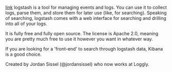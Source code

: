 [link](http://logstash.net/)
logstash is a tool for managing events and logs. You can use it to collect logs,
parse them, and store them for later use (like, for searching). Speaking of
searching, logstash comes with a web interface for searching and drilling into
all of your logs.

It is fully free and fully open source. The license is Apache 2.0, meaning you
are pretty much free to use it however you want in whatever way.

If you are looking for a 'front-end' to search through logstash data, Kibana
is a good choice.

Created by Jordan Sissel (@jordansissel) who now works at Loggly.
